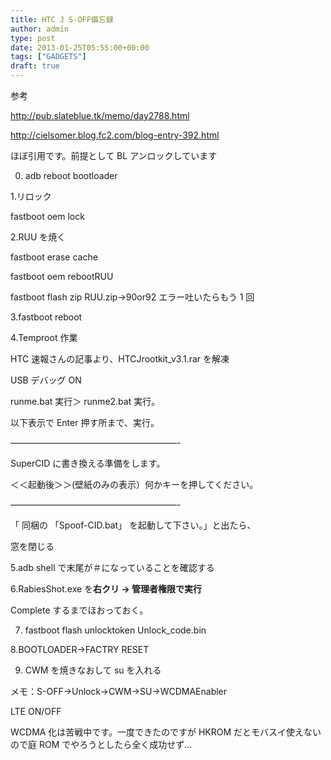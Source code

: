 ```yaml
---
title: HTC J S-OFF備忘録
author: admin
type: post
date: 2013-01-25T05:55:00+00:00
tags: ["GADGETS"]
draft: true
---
```


参考

<http://pub.slateblue.tk/memo/day2788.html>

<http://cielsomer.blog.fc2.com/blog-entry-392.html>

ほぼ引用です。前提として BL アンロックしています

0. adb reboot bootloader

1.リロック

fastboot oem lock

2.RUU を焼く

fastboot erase cache

fastboot oem rebootRUU

fastboot flash zip RUU.zip→90or92 エラー吐いたらもう 1 回

3.fastboot reboot

4.Temproot 作業

HTC 速報さんの記事より、HTCJrootkit_v3.1.rar を解凍

USB デバッグ ON

runme.bat 実行＞ runme2.bat 実行。

以下表示で Enter 押す所まで、実行。

&#8212;&#8212;&#8212;&#8212;&#8212;&#8212;&#8212;&#8212;&#8212;&#8212;&#8212;&#8212;&#8212;&#8212;&#8212;&#8212;&#8212;&#8212;&#8212;-

SuperCID に書き換える準備をします。

＜＜起動後＞＞(壁紙のみの表示）何かキーを押してください。

&#8212;&#8212;&#8212;&#8212;&#8212;&#8212;&#8212;&#8212;&#8212;&#8212;&#8212;&#8212;&#8212;&#8212;&#8212;&#8212;&#8212;&#8212;&#8212;-

「 同梱の 「Spoof-CID.bat」 を起動して下さい。」と出たら、

窓を閉じる

5.adb shell で末尾が＃になっていることを確認する

6.RabiesShot.exe を**右クリ → 管理者権限で実行**

Complete するまでほおっておく。

7. fastboot flash unlocktoken Unlock_code.bin

8.BOOTLOADER→FACTRY RESET

9. CWM を焼きなおして su を入れる

メモ：S-OFF→Unlock→CWM→SU→WCDMAEnabler

LTE ON/OFF

WCDMA 化は苦戦中です。一度できたのですが HKROM だとモバスイ使えないので庭 ROM でやろうとしたら全く成功せず…
